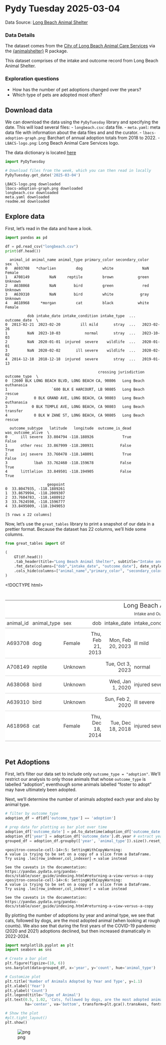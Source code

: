 # Pydy Tuesday 2025-03-04

Data Source: [Long Beach Animal
Shelter](https://github.com/rfordatascience/tidytuesday/blob/main/data/2025/2025-03-04/readme.md)

### Data Details

The dataset comes from the [City of Long Beach Animal Care
Services](https://www.longbeach.gov/acs/) via the
[{animalshelter}](https://emilhvitfeldt.github.io/animalshelter/) R
package.

This dataset comprises of the intake and outcome record from Long Beach
Animal Shelter.

### Exploration questions

- How has the number of pet adoptions changed over the years?
- Which type of pets are adopted most often?

## Download data

We can download the data using the `PyDyTuesday` library and specifying
the date. This will load several files: - `longbeach.csv`: data file. -
`meta.yaml`: meta data file with information about the data files and
and the curator. - `lbacs-adoption-graph.png`: Barchart of annual
adoption totals from 2018 to 2022. - `LBACS-logo.png`: Long Beach Animal
Care Services logo.

The data dictionary is located
[here](https://github.com/rfordatascience/tidytuesday/blob/main/data/2025/2025-03-04/readme.md#data-dictionary)

``` python
import PyDyTuesday

# Download files from the week, which you can then read in locally
PyDyTuesday.get_date('2025-03-04')
```

    LBACS-logo.png downloaded
    lbacs-adoption-graph.png downloaded
    longbeach.csv downloaded
    meta.yaml downloaded
    readme.md downloaded

## Explore data

First, let’s read in the data and have a look.

``` python
import pandas as pd

df = pd.read_csv("longbeach.csv")
print(df.head())
```

      animal_id animal_name animal_type primary_color secondary_color      sex  \
    0   A693708   *charlien         dog         white             NaN   Female   
    1   A708149         NaN     reptile         brown           green  Unknown   
    2   A638068         NaN        bird         green             red  Unknown   
    3   A639310         NaN        bird         white            gray  Unknown   
    4   A618968     *morgan         cat         black           white   Female   

              dob intake_date intake_condition intake_type  ... outcome_date  \
    0  2013-02-21  2023-02-20         ill mild       stray  ...   2023-02-26   
    1         NaN  2023-10-03           normal       stray  ...   2023-10-03   
    2         NaN  2020-01-01  injured  severe    wildlife  ...   2020-01-01   
    3         NaN  2020-02-02       ill severe    wildlife  ...   2020-02-02   
    4  2014-12-18  2018-12-18  injured  severe       stray  ...   2019-01-13   

                                              crossing jurisdiction outcome_type  \
    0  [2600 BLK LONG BEACH BLVD, LONG BEACH CA, 90806   Long Beach   euthanasia   
    1                    `600 BLK E HARCOURT, LB 90805   Long Beach       rescue   
    2            0 BLK GRAND AVE, LONG BEACH, CA 90803   Long Beach   euthanasia   
    3           0 BLK TEMPLE AVE, LONG BEACH, CA 90803   Long Beach     transfer   
    4            0 BLK W ZANE ST, LONG BEACH, CA 90805   Long Beach       rescue   

      outcome_subtype   latitude   longitude  outcome_is_dead  was_outcome_alive  \
    0      ill severe  33.804794 -118.188926             True              False   
    1      other resc  33.867999 -118.200931            False               True   
    2      inj severe  33.760478 -118.148091             True              False   
    3            lbah  33.762460 -118.159678            False               True   
    4      littlelion  33.849501 -118.194905            False               True   

                       geopoint  
    0  33.8047935, -118.1889261  
    1  33.8679994, -118.2009307  
    2  33.7604783, -118.1480912  
    3  33.7624598, -118.1596777  
    4  33.8495009, -118.1949053  

    [5 rows x 22 columns]

Now, let’s use the `great_tables` library to print a snapshot of our
data in a prettier format. Because the dataset has 22 columns, we’ll
hide some columns.

``` python
from great_tables import GT

(
    GT(df.head())
    .tab_header(title="Long Beach Animal Shelter", subtitle="Intake and Outcome Records")
    .fmt_date(columns=["dob","intake_date", "outcome_date"], date_style="wd_m_day_year")
    .cols_hide(columns=["animal_name","primary_color", "secondary_color", "intake_subtype", "reason_for_intake", "crossing", "jurisdiction", "latitude", "longitude", "outcome_is_dead", "was_outcome_alive", "geopoint"])
)
```

\<!DOCTYPE html\>
<html lang="en">

<head>

<meta charset="utf-8"/>

</head>

<body>

<div id="vstdadfqun"
style="padding-left:0px;padding-right:0px;padding-top:10px;padding-bottom:10px;overflow-x:auto;overflow-y:auto;width:auto;height:auto;">

<style>
#vstdadfqun table {
          font-family: -apple-system, BlinkMacSystemFont, 'Segoe UI', Roboto, Oxygen, Ubuntu, Cantarell, 'Helvetica Neue', 'Fira Sans', 'Droid Sans', Arial, sans-serif;
          -webkit-font-smoothing: antialiased;
          -moz-osx-font-smoothing: grayscale;
        }
&#10;#vstdadfqun thead, tbody, tfoot, tr, td, th { border-style: none !important; }
 tr { background-color: transparent !important; }
#vstdadfqun p { margin: 0 !important; padding: 0 !important; }
 #vstdadfqun .gt_table { display: table !important; border-collapse: collapse !important; line-height: normal !important; margin-left: auto !important; margin-right: auto !important; color: #333333 !important; font-size: 16px !important; font-weight: normal !important; font-style: normal !important; background-color: #FFFFFF !important; width: auto !important; border-top-style: solid !important; border-top-width: 2px !important; border-top-color: #A8A8A8 !important; border-right-style: none !important; border-right-width: 2px !important; border-right-color: #D3D3D3 !important; border-bottom-style: solid !important; border-bottom-width: 2px !important; border-bottom-color: #A8A8A8 !important; border-left-style: none !important; border-left-width: 2px !important; border-left-color: #D3D3D3 !important; }
 #vstdadfqun .gt_caption { padding-top: 4px !important; padding-bottom: 4px !important; }
 #vstdadfqun .gt_title { color: #333333 !important; font-size: 125% !important; font-weight: initial !important; padding-top: 4px !important; padding-bottom: 4px !important; padding-left: 5px !important; padding-right: 5px !important; border-bottom-color: #FFFFFF !important; border-bottom-width: 0 !important; }
 #vstdadfqun .gt_subtitle { color: #333333 !important; font-size: 85% !important; font-weight: initial !important; padding-top: 3px !important; padding-bottom: 5px !important; padding-left: 5px !important; padding-right: 5px !important; border-top-color: #FFFFFF !important; border-top-width: 0 !important; }
 #vstdadfqun .gt_heading { background-color: #FFFFFF !important; text-align: center !important; border-bottom-color: #FFFFFF !important; border-left-style: none !important; border-left-width: 1px !important; border-left-color: #D3D3D3 !important; border-right-style: none !important; border-right-width: 1px !important; border-right-color: #D3D3D3 !important; }
 #vstdadfqun .gt_bottom_border { border-bottom-style: solid !important; border-bottom-width: 2px !important; border-bottom-color: #D3D3D3 !important; }
 #vstdadfqun .gt_col_headings { border-top-style: solid !important; border-top-width: 2px !important; border-top-color: #D3D3D3 !important; border-bottom-style: solid !important; border-bottom-width: 2px !important; border-bottom-color: #D3D3D3 !important; border-left-style: none !important; border-left-width: 1px !important; border-left-color: #D3D3D3 !important; border-right-style: none !important; border-right-width: 1px !important; border-right-color: #D3D3D3 !important; }
 #vstdadfqun .gt_col_heading { color: #333333 !important; background-color: #FFFFFF !important; font-size: 100% !important; font-weight: normal !important; text-transform: inherit !important; border-left-style: none !important; border-left-width: 1px !important; border-left-color: #D3D3D3 !important; border-right-style: none !important; border-right-width: 1px !important; border-right-color: #D3D3D3 !important; vertical-align: bottom !important; padding-top: 5px !important; padding-bottom: 5px !important; padding-left: 5px !important; padding-right: 5px !important; overflow-x: hidden !important; }
 #vstdadfqun .gt_column_spanner_outer { color: #333333 !important; background-color: #FFFFFF !important; font-size: 100% !important; font-weight: normal !important; text-transform: inherit !important; padding-top: 0 !important; padding-bottom: 0 !important; padding-left: 4px !important; padding-right: 4px !important; }
 #vstdadfqun .gt_column_spanner_outer:first-child { padding-left: 0 !important; }
 #vstdadfqun .gt_column_spanner_outer:last-child { padding-right: 0 !important; }
 #vstdadfqun .gt_column_spanner { border-bottom-style: solid !important; border-bottom-width: 2px !important; border-bottom-color: #D3D3D3 !important; vertical-align: bottom !important; padding-top: 5px !important; padding-bottom: 5px !important; overflow-x: hidden !important; display: inline-block !important; width: 100% !important; }
 #vstdadfqun .gt_spanner_row { border-bottom-style: hidden !important; }
 #vstdadfqun .gt_group_heading { padding-top: 8px !important; padding-bottom: 8px !important; padding-left: 5px !important; padding-right: 5px !important; color: #333333 !important; background-color: #FFFFFF !important; font-size: 100% !important; font-weight: initial !important; text-transform: inherit !important; border-top-style: solid !important; border-top-width: 2px !important; border-top-color: #D3D3D3 !important; border-bottom-style: solid !important; border-bottom-width: 2px !important; border-bottom-color: #D3D3D3 !important; border-left-style: none !important; border-left-width: 1px !important; border-left-color: #D3D3D3 !important; border-right-style: none !important; border-right-width: 1px !important; border-right-color: #D3D3D3 !important; vertical-align: middle !important; text-align: left !important; }
 #vstdadfqun .gt_empty_group_heading { padding: 0.5px !important; color: #333333 !important; background-color: #FFFFFF !important; font-size: 100% !important; font-weight: initial !important; border-top-style: solid !important; border-top-width: 2px !important; border-top-color: #D3D3D3 !important; border-bottom-style: solid !important; border-bottom-width: 2px !important; border-bottom-color: #D3D3D3 !important; vertical-align: middle !important; }
 #vstdadfqun .gt_from_md> :first-child { margin-top: 0 !important; }
 #vstdadfqun .gt_from_md> :last-child { margin-bottom: 0 !important; }
 #vstdadfqun .gt_row { padding-top: 8px !important; padding-bottom: 8px !important; padding-left: 5px !important; padding-right: 5px !important; margin: 10px !important; border-top-style: solid !important; border-top-width: 1px !important; border-top-color: #D3D3D3 !important; border-left-style: none !important; border-left-width: 1px !important; border-left-color: #D3D3D3 !important; border-right-style: none !important; border-right-width: 1px !important; border-right-color: #D3D3D3 !important; vertical-align: middle !important; overflow-x: hidden !important; }
 #vstdadfqun .gt_stub { color: #333333 !important; background-color: #FFFFFF !important; font-size: 100% !important; font-weight: initial !important; text-transform: inherit !important; border-right-style: solid !important; border-right-width: 2px !important; border-right-color: #D3D3D3 !important; padding-left: 5px !important; padding-right: 5px !important; }
 #vstdadfqun .gt_stub_row_group { color: #333333 !important; background-color: #FFFFFF !important; font-size: 100% !important; font-weight: initial !important; text-transform: inherit !important; border-right-style: solid !important; border-right-width: 2px !important; border-right-color: #D3D3D3 !important; padding-left: 5px !important; padding-right: 5px !important; vertical-align: top !important; }
 #vstdadfqun .gt_row_group_first td { border-top-width: 2px !important; }
 #vstdadfqun .gt_row_group_first th { border-top-width: 2px !important; }
 #vstdadfqun .gt_striped { background-color: rgba(128,128,128,0.05) !important; }
 #vstdadfqun .gt_table_body { border-top-style: solid !important; border-top-width: 2px !important; border-top-color: #D3D3D3 !important; border-bottom-style: solid !important; border-bottom-width: 2px !important; border-bottom-color: #D3D3D3 !important; }
 #vstdadfqun .gt_sourcenotes { color: #333333 !important; background-color: #FFFFFF !important; border-bottom-style: none !important; border-bottom-width: 2px !important; border-bottom-color: #D3D3D3 !important; border-left-style: none !important; border-left-width: 2px !important; border-left-color: #D3D3D3 !important; border-right-style: none !important; border-right-width: 2px !important; border-right-color: #D3D3D3 !important; }
 #vstdadfqun .gt_sourcenote { font-size: 90% !important; padding-top: 4px !important; padding-bottom: 4px !important; padding-left: 5px !important; padding-right: 5px !important; text-align: left !important; }
 #vstdadfqun .gt_left { text-align: left !important; }
 #vstdadfqun .gt_center { text-align: center !important; }
 #vstdadfqun .gt_right { text-align: right !important; font-variant-numeric: tabular-nums !important; }
 #vstdadfqun .gt_font_normal { font-weight: normal !important; }
 #vstdadfqun .gt_font_bold { font-weight: bold !important; }
 #vstdadfqun .gt_font_italic { font-style: italic !important; }
 #vstdadfqun .gt_super { font-size: 65% !important; }
 #vstdadfqun .gt_footnote_marks { font-size: 75% !important; vertical-align: 0.4em !important; position: initial !important; }
 #vstdadfqun .gt_asterisk { font-size: 100% !important; vertical-align: 0 !important; }
&#10;</style>

<table class="gt_table" data-quarto-disable-processing="false" data-quarto-bootstrap="false">

<thead>

<tr class="gt_heading">

<td colspan="10" class="gt_heading gt_title gt_font_normal">

Long Beach Animal Shelter
</td>

</tr>

<tr class="gt_heading">

<td colspan="10" class="gt_heading gt_subtitle gt_font_normal gt_bottom_border">

Intake and Outcome Records
</td>

</tr>

<tr class="gt_col_headings">

<th class="gt_col_heading gt_columns_bottom_border gt_left" rowspan="1" colspan="1" scope="col" id="animal_id">

animal_id
</th>

<th class="gt_col_heading gt_columns_bottom_border gt_left" rowspan="1" colspan="1" scope="col" id="animal_type">

animal_type
</th>

<th class="gt_col_heading gt_columns_bottom_border gt_left" rowspan="1" colspan="1" scope="col" id="sex">

sex
</th>

<th class="gt_col_heading gt_columns_bottom_border gt_right" rowspan="1" colspan="1" scope="col" id="dob">

dob
</th>

<th class="gt_col_heading gt_columns_bottom_border gt_right" rowspan="1" colspan="1" scope="col" id="intake_date">

intake_date
</th>

<th class="gt_col_heading gt_columns_bottom_border gt_left" rowspan="1" colspan="1" scope="col" id="intake_condition">

intake_condition
</th>

<th class="gt_col_heading gt_columns_bottom_border gt_left" rowspan="1" colspan="1" scope="col" id="intake_type">

intake_type
</th>

<th class="gt_col_heading gt_columns_bottom_border gt_right" rowspan="1" colspan="1" scope="col" id="outcome_date">

outcome_date
</th>

<th class="gt_col_heading gt_columns_bottom_border gt_left" rowspan="1" colspan="1" scope="col" id="outcome_type">

outcome_type
</th>

<th class="gt_col_heading gt_columns_bottom_border gt_left" rowspan="1" colspan="1" scope="col" id="outcome_subtype">

outcome_subtype
</th>

</tr>

</thead>

<tbody class="gt_table_body">

<tr>

<td class="gt_row gt_left">

A693708
</td>

<td class="gt_row gt_left">

dog
</td>

<td class="gt_row gt_left">

Female
</td>

<td class="gt_row gt_right">

Thu, Feb 21, 2013
</td>

<td class="gt_row gt_right">

Mon, Feb 20, 2023
</td>

<td class="gt_row gt_left">

ill mild
</td>

<td class="gt_row gt_left">

stray
</td>

<td class="gt_row gt_right">

Sun, Feb 26, 2023
</td>

<td class="gt_row gt_left">

euthanasia
</td>

<td class="gt_row gt_left">

ill severe
</td>

</tr>

<tr>

<td class="gt_row gt_left">

A708149
</td>

<td class="gt_row gt_left">

reptile
</td>

<td class="gt_row gt_left">

Unknown
</td>

<td class="gt_row gt_right">

<NA>
</td>

<td class="gt_row gt_right">

Tue, Oct 3, 2023
</td>

<td class="gt_row gt_left">

normal
</td>

<td class="gt_row gt_left">

stray
</td>

<td class="gt_row gt_right">

Tue, Oct 3, 2023
</td>

<td class="gt_row gt_left">

rescue
</td>

<td class="gt_row gt_left">

other resc
</td>

</tr>

<tr>

<td class="gt_row gt_left">

A638068
</td>

<td class="gt_row gt_left">

bird
</td>

<td class="gt_row gt_left">

Unknown
</td>

<td class="gt_row gt_right">

<NA>
</td>

<td class="gt_row gt_right">

Wed, Jan 1, 2020
</td>

<td class="gt_row gt_left">

injured severe
</td>

<td class="gt_row gt_left">

wildlife
</td>

<td class="gt_row gt_right">

Wed, Jan 1, 2020
</td>

<td class="gt_row gt_left">

euthanasia
</td>

<td class="gt_row gt_left">

inj severe
</td>

</tr>

<tr>

<td class="gt_row gt_left">

A639310
</td>

<td class="gt_row gt_left">

bird
</td>

<td class="gt_row gt_left">

Unknown
</td>

<td class="gt_row gt_right">

<NA>
</td>

<td class="gt_row gt_right">

Sun, Feb 2, 2020
</td>

<td class="gt_row gt_left">

ill severe
</td>

<td class="gt_row gt_left">

wildlife
</td>

<td class="gt_row gt_right">

Sun, Feb 2, 2020
</td>

<td class="gt_row gt_left">

transfer
</td>

<td class="gt_row gt_left">

lbah
</td>

</tr>

<tr>

<td class="gt_row gt_left">

A618968
</td>

<td class="gt_row gt_left">

cat
</td>

<td class="gt_row gt_left">

Female
</td>

<td class="gt_row gt_right">

Thu, Dec 18, 2014
</td>

<td class="gt_row gt_right">

Tue, Dec 18, 2018
</td>

<td class="gt_row gt_left">

injured severe
</td>

<td class="gt_row gt_left">

stray
</td>

<td class="gt_row gt_right">

Sun, Jan 13, 2019
</td>

<td class="gt_row gt_left">

rescue
</td>

<td class="gt_row gt_left">

littlelion
</td>

</tr>

</tbody>

</table>

</div>

</body>

</html>

## Pet Adoptions

First, let’s filter our data set to include only
`outcome_type = "adoption"`. We’ll restrict our analysis to only those
animals that whose `outcome_type` is labelled “adoption”, eventhough
some animals labelled “foster to adopt” may have ultimately been
adopted.

Next, we’ll determine the number of animals adopted each year and also
by animal type.

``` python
# filter by outcome_type
adoption_df = df[df['outcome_type'] == 'adoption']

# prep data for plotting as bar plot over time
adoption_df['outcome_date'] = pd.to_datetime(adoption_df['outcome_date']) # make sure outcome_date is formatted correctly
adoption_df['year'] = adoption_df['outcome_date'].dt.year # extract year from outcome_date
grouped_df = adoption_df.groupby(['year', 'animal_type']).size().reset_index(name='count') # Group by year and animal_type, and count occurrences
```

    <positron-console-cell-14>:5: SettingWithCopyWarning: 
    A value is trying to be set on a copy of a slice from a DataFrame.
    Try using .loc[row_indexer,col_indexer] = value instead

    See the caveats in the documentation: https://pandas.pydata.org/pandas-docs/stable/user_guide/indexing.html#returning-a-view-versus-a-copy
    <positron-console-cell-14>:6: SettingWithCopyWarning: 
    A value is trying to be set on a copy of a slice from a DataFrame.
    Try using .loc[row_indexer,col_indexer] = value instead

    See the caveats in the documentation: https://pandas.pydata.org/pandas-docs/stable/user_guide/indexing.html#returning-a-view-versus-a-copy

By plotting the number of adoptions by year and animal type, we see that
cats, followed by dogs, are the most adopted animal (when looking at
rough counts). We also see that during the first years of the COVID-19
pandemic (2020 and 2021) adoptions declined, but then increased
dramatically in 2022-2024.

``` python
import matplotlib.pyplot as plt
import seaborn as sns

# Create a bar plot
plt.figure(figsize=(10, 6))
sns.barplot(data=grouped_df, x='year', y='count', hue='animal_type')

# Customize plot
plt.title('Number of Animals Adopted by Year and Type', y=1.1)
plt.xlabel('Year')
plt.ylabel('Count')
plt.legend(title='Type of Animal')
plt.text(0.5, 1.02, 'Cats, followed by dogs, are the most adopted animal (when looking at rough counts). \nDuring the first years of the COVID-19 pandemic (2020 and 2021) adoptions declined, but then increased dramatically in 2022-2024.', 
         ha='center', va='bottom', transform=plt.gca().transAxes, fontsize=9, color='grey')

# Show the plot
#plt.tight_layout()
plt.show()
```

<figure>
<img src="pt_2025-03-04_files/pt_2025-03-04_10_0.png" alt="png" />
<figcaption aria-hidden="true">png</figcaption>
</figure>
